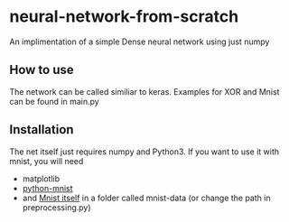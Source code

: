 # neural-network-from-scratch
An implimentation of a simple Dense neural network using just numpy

## How to use
The network can be called similiar to keras.
Examples for XOR and Mnist can be found in main.py

## Installation
The net itself just requires numpy and Python3.
If you want to use it with mnist, you will need
 - matplotlib
 - [python-mnist](https://pypi.org/project/python-mnist/)
 - and [Mnist itself](http://yann.lecun.com/exdb/mnist/) in a folder called mnist-data (or change the path in preprocessing.py)
